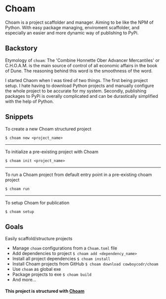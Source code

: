# Choam
Choam is a project scaffolder and manager. Aiming to be like the NPM of Python. With easy
package managing, enviroment scaffolder, and especially an easier and more dynamic way of 
publishing to PyPi.

## Backstory
Etymology of ```choam```: The 'Combine Honnette Ober Advancer Mercantiles' or C.H.O.A.M. 
is the main source of control of all economic affairs in the book of Dune. The reasoning
behind this word is the smoothness of the word. 

I started Chaom when I was tired of two things. The first being project setup. I hate 
having to download Python projects and manually configure the whole project to be accurate
for my system. Secondly, publishing packages to PyPi is overally complicated and can 
be durastically simplified with the help of Python. 

## Snippets

To create a new Choam structured project

```$ choam new <project_name>```
___
To initialize a pre-existing project with Choam

```$ choam init <project_name>```
___
To run a Choam project from default entry point in a pre-existing choam project

```$ choam run```
___
To setup Choam for publication

```$ choam setup```

## Goals
Easily scaffold/structure projects

- Manage ```choam``` configurations from a ```Choam.toml``` file
- Add dependencies to project ```$ choam add <dependency_name>```
- Install all project dependencies ```$ choam install```
- Install Choam projects from GitHub ```$ choam download cowboycodr/choam```
- Use ```choam``` as global exe
- Package projects to exe ```$ choam build```
- And more...

#### This project is structured with [Choam](https://github.com/cowboycodr/choam)